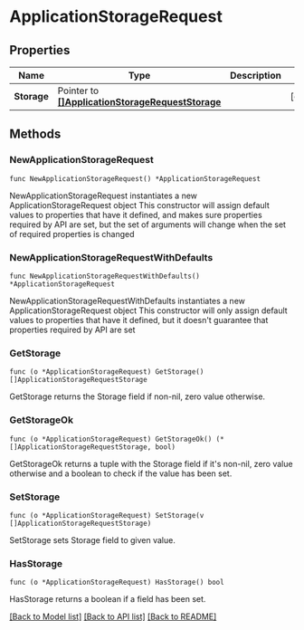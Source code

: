 # ApplicationStorageRequest

## Properties

Name | Type | Description | Notes
------------ | ------------- | ------------- | -------------
**Storage** | Pointer to [**[]ApplicationStorageRequestStorage**](ApplicationStorageRequestStorage.md) |  | [optional] 

## Methods

### NewApplicationStorageRequest

`func NewApplicationStorageRequest() *ApplicationStorageRequest`

NewApplicationStorageRequest instantiates a new ApplicationStorageRequest object
This constructor will assign default values to properties that have it defined,
and makes sure properties required by API are set, but the set of arguments
will change when the set of required properties is changed

### NewApplicationStorageRequestWithDefaults

`func NewApplicationStorageRequestWithDefaults() *ApplicationStorageRequest`

NewApplicationStorageRequestWithDefaults instantiates a new ApplicationStorageRequest object
This constructor will only assign default values to properties that have it defined,
but it doesn't guarantee that properties required by API are set

### GetStorage

`func (o *ApplicationStorageRequest) GetStorage() []ApplicationStorageRequestStorage`

GetStorage returns the Storage field if non-nil, zero value otherwise.

### GetStorageOk

`func (o *ApplicationStorageRequest) GetStorageOk() (*[]ApplicationStorageRequestStorage, bool)`

GetStorageOk returns a tuple with the Storage field if it's non-nil, zero value otherwise
and a boolean to check if the value has been set.

### SetStorage

`func (o *ApplicationStorageRequest) SetStorage(v []ApplicationStorageRequestStorage)`

SetStorage sets Storage field to given value.

### HasStorage

`func (o *ApplicationStorageRequest) HasStorage() bool`

HasStorage returns a boolean if a field has been set.


[[Back to Model list]](../README.md#documentation-for-models) [[Back to API list]](../README.md#documentation-for-api-endpoints) [[Back to README]](../README.md)


